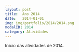 ```yaml
---
layout: post
title:  Ano 2014
date:   2014-01-01
img: img/portfolio/2014/2014.png
modalID: 2014
category: Atividades
---
```

Início das atividades de 2014.
